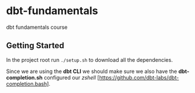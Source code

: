 # dbt-fundamentals
dbt fundamentals course

## Getting Started
In the project root run `./setup.sh` to download all the dependencies.

Since we are using the **dbt CLI** we should make sure we also have the **dbt-completion.sh**
configured our _zshell_ [https://github.com/dbt-labs/dbt-completion.bash].

